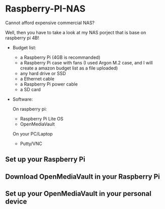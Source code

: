 # Raspberry-PI-NAS
Cannot afford expensive commercial NAS?

Well, then you have to take a look at my NAS porject that is base on raspberry pi 4B!

+ Budget list:
 
  + a Raspberry Pi (4GB is recommanded)
  + a Raspberry Pi case with fans 
  (I used Argon M.2 case, and I will create a amazon budget list as a file uploaded)
  + any hard drive or SSD 
  + a Ethernet cable
  + a Raspberry Pi power cable
  + a SD card


+ Software:
  
  On raspberry pi:
  + Raspberry Pi Lite OS 
  + OpenMediaVault

  On your PC/Laptop
  + Putty/VNC


<!-- Set up your Raspberry Pi -->
## Set up your Raspberry Pi


## Download OpenMediaVault in your Raspberry Pi 


## Set up your OpenMediaVault in your personal device








